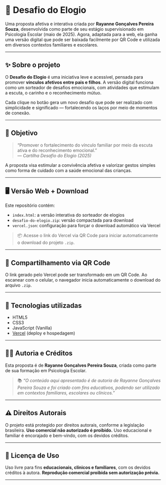# 💛 Desafio do Elogio

Uma proposta afetiva e interativa criada por **Rayanne Gonçalves Pereira Souza**, desenvolvida como parte de seu estágio supervisionado em Psicologia Escolar (maio de 2025). Agora, adaptada para a web, ela ganha uma versão digital que pode ser baixada facilmente por QR Code e utilizada em diversos contextos familiares e escolares.

---

## ✨ Sobre o projeto

O **Desafio do Elogio** é uma iniciativa leve e acessível, pensada para promover **vínculos afetivos entre pais e filhos**. A versão digital funciona como um sorteador de desafios emocionais, com atividades que estimulam a escuta, o carinho e o reconhecimento mútuo.

Cada clique no botão gera um novo desafio que pode ser realizado com simplicidade e significado — fortalecendo os laços por meio de momentos de conexão.

---

## 🎯 Objetivo

> “Promover o fortalecimento do vínculo familiar por meio da escuta ativa e do reconhecimento emocional.”  
> — *Cartilha Desafio do Elogio (2025)*

A proposta visa estimular a convivência afetiva e valorizar gestos simples como forma de cuidado com a saúde emocional das crianças.

---

## 🖥️ Versão Web + Download

Este repositório contém:

- `index.html`: a versão interativa do sorteador de elogios
- `desafio-do-elogio.zip`: versão compactada para download
- `vercel.json`: configuração para forçar o download automático via Vercel

> 📦 Acesse o link do Vercel via QR Code para iniciar automaticamente o download do projeto `.zip`.

---

## 📲 Compartilhamento via QR Code

O link gerado pelo Vercel pode ser transformado em um QR Code. Ao escanear com o celular, o navegador inicia automaticamente o download do arquivo `.zip`.

---

## 🧠 Tecnologias utilizadas

- HTML5
- CSS3
- JavaScript (Vanilla)
- [Vercel](https://vercel.com) (deploy e hospedagem)

---

## 👩‍🎓 Autoria e Créditos

Esta proposta é de **Rayanne Gonçalves Pereira Souza**, criada como parte de sua formação em Psicologia Escolar.

> 📚 *“O conteúdo aqui apresentado é de autoria de Rayanne Gonçalves Pereira Souza e foi criado com fins educativos, podendo ser utilizado em contextos familiares, escolares ou clínicos.”*

---

## ⚠️ Direitos Autorais

O projeto está protegido por direitos autorais, conforme a legislação brasileira. **Uso comercial não autorizado é proibido.** Uso educacional e familiar é encorajado e bem-vindo, com os devidos créditos.

---

## 🤝 Licença de Uso

Uso livre para fins **educacionais, clínicos e familiares**, com os devidos créditos à autora. **Reprodução comercial proibida sem autorização prévia.**

---

